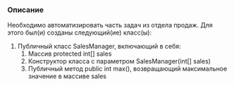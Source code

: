 <h3>Описание</h3>
<p>Необходимо автоматизировать часть задач из отдела продаж. Для этого был(и)
созданы следующий(ие) класс(ы):</p>
<ol>
<li>
Публичный класс SalesManager, включающий в себя:
<ol>
<li>Массив protected int[] sales</li>
<li>Конструктор класса с параметром SalesManager(int[] sales)</li>
<li>Публичный метод  public int max(), возвращающий максимальное значение в
массиве sales</li>
</ol>
</li>
</ol>
